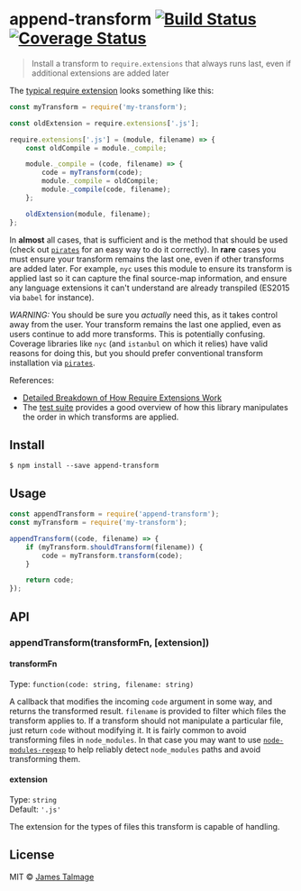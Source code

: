 # append-transform [![Build Status](https://travis-ci.org/avajs/append-transform.svg?branch=master)](https://travis-ci.org/avajs/append-transform) [![Coverage Status](https://coveralls.io/repos/github/avajs/append-transform/badge.svg?branch=master)](https://coveralls.io/github/avajs/append-transform?branch=master)

> Install a transform to `require.extensions` that always runs last, even if additional extensions are added later

The [typical require extension](https://gist.github.com/jamestalmage/df922691475cff66c7e6) looks something like this:

```js
const myTransform = require('my-transform');

const oldExtension = require.extensions['.js'];

require.extensions['.js'] = (module, filename) => {
	const oldCompile = module._compile;

	module._compile = (code, filename) => {
		code = myTransform(code);
		module._compile = oldCompile;
		module._compile(code, filename);
	};

	oldExtension(module, filename);
};
```

In **almost** all cases, that is sufficient and is the method that should be used (check out [`pirates`](https://www.npmjs.com/package/pirates) for an easy way to do it correctly). In **rare** cases you must ensure your transform remains the last one, even if other transforms are added later. For example, `nyc` uses this module to ensure its transform is applied last so it can capture the final source-map information, and ensure any language extensions it can't understand are already transpiled (ES2015 via `babel` for instance).

*WARNING:* You should be sure you  *actually* need this, as it takes control away from the user. Your transform remains the last one applied, even as users continue to add more transforms. This is potentially confusing. Coverage libraries like `nyc` (and `istanbul` on which it relies) have valid reasons for doing this, but you should prefer conventional transform installation via [`pirates`](https://www.npmjs.com/package/pirates).

References:
- [Detailed Breakdown of How Require Extensions Work](https://gist.github.com/jamestalmage/df922691475cff66c7e6)
- The [test suite](https://github.com/avajs/append-transform/blob/master/test/execution-order.js) provides a good overview of how this library manipulates the order in which transforms are applied.


## Install

```
$ npm install --save append-transform
```


## Usage

```js
const appendTransform = require('append-transform');
const myTransform = require('my-transform');

appendTransform((code, filename) => {
	if (myTransform.shouldTransform(filename)) {
		code = myTransform.transform(code);
	}

	return code;
});
```

## API

### appendTransform(transformFn, [extension])

#### transformFn

Type: `function(code: string, filename: string)`

A callback that modifies the incoming `code` argument in some way, and returns the transformed result. `filename` is provided to filter which files the transform applies to. If a transform should not manipulate a particular file, just return `code` without modifying it. It is fairly common to avoid transforming files in `node_modules`. In that case you may want to use [`node-modules-regexp`](https://www.npmjs.com/package/node-modules-regexp) to help reliably detect `node_modules` paths and avoid transforming them.

#### extension

Type: `string`<br>
Default: `'.js'`

The extension for the types of files this transform is capable of handling.

## License

MIT © [James Talmage](https://github.com/jamestalmage)
